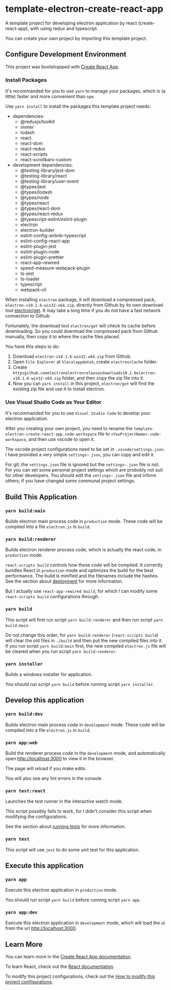 # template-electron-create-react-app

A template project for developing electron application by react (create-react-app), with using redux and typescript.

You can create your own project by importing this template project.

## Configure Development Environment

This project was bootstrapped with [Create React App](https://github.com/facebook/create-react-app).

### Install Packages

It's recommanded for you to use `yarn` to manage your packages, which is (a little) faster and more convenient than `npm`.

Use `yarn install` to install the packages this template project needs:
- dependencies:
    - @reduxjs/toolkit
    - immer
    - lodash
    - react
    - react-dom
    - react-redux
    - react-scripts
    - react-scrollbars-custom
- development dependencies:
    - @testing-library/jest-dom
    - @testing-library/react
    - @testing-library/user-event
    - @types/jest
    - @types/lodash
    - @types/node
    - @types/react
    - @types/react-dom
    - @types/react-redux
    - @typescript-eslint/eslint-plugin
    - electron
    - electron-builder
    - eslint-config-airbnb-typescript
    - eslint-config-react-app
    - eslint-plugin-jest
    - eslint-plugin-node
    - eslint-plugin-prettier
    - react-app-rewired
    - speed-measure-webpack-plugin
    - ts-jest
    - ts-loader
    - typescript
    - webpack-cli

When installing `electron` package, it will download a compressed pack, `electron-v10.1.6-win32-x64.zip`, directly from Github by its own download tool [electron/get](https://github.com/electron/get). It may take a long time if you do not have a fast network connection to Github.

Fortunately, the download tool `electron/get` will check its cache before downloading. So you could download the compressed pack from Github manually, then copy it to where the cache files placed.

You have this steps to do:
1. Download `electron-v10.1.6-win32-x64.zip` from Github.
2. Open `File Explorer` at `%localappdata%`, create `electron/Cache` folder.
3. Create `httpsgithub.comelectronelectronreleasesdownloadv10.1.6electron-v10.1.6-win32-x64.zip` folder, and then copy the zip file into it.
4. Now you can `yarn install` in this project, `electron/get` will find the existing zip file and use it to install electron.

### Use Visual Studio Code as Your Editor

It's recommanded for you to use `Visual Studio Code` to develop your electron application.

After you creating your own project, you need to rename the `template-electron-create-react-app.code-workspace` file to `<YouProjectName>.code-workspace`, and then use vscode to open it.

The vscode project configurations need to be set in `.vscode/settings.json`. I have provided a very simple `settings~.json`, you can copy and edit it.

For git, the `settings.json` file is ignored but the `settings~.json` file is not. For you can set some personal project settings which are probobly not suit for other developers. You should edit the `settings~.json` file and inform others, if you have changed some communal project settings.

## Build This Application
### `yarn build:main`

Builds electron main process code in `production` mode. These code will be compiled into a file `electron.js` in `build`.

### `yarn build:renderer`

Builds electron renderer process code, which is actually the react code, in `production` mode.

`react-scripts build` controls how these code will be compiled. It correctly bundles React in `production` mode and optimizes the build for the best performance. The build is minified and the filenames include the hashes. See the section about [deployment](https://facebook.github.io/create-react-app/docs/deployment) for more information.

But I actually use `react-app-rewired build`, for which I can modify some `react-scripts build` configurations through.

### `yarn build`

This script will first run script `yarn build:renderer` and then run script `yarn build:main`.

Do not change this order, for `yarn build:renderer` (`react-scripts build`) will clear the old files in `./build` and then put the new compiled files into it. If you run script `yarn build:main` first, the new compiled `electron.js` file will be cleared when you run script `yarn build:renderer`.

### `yarn installer`

Builds a windows installer for application.

You should run script `yarn build` before running script `yarn installer`.

## Develop this application
### `yarn build:dev`

Builds electron main process code in `development` mode. These code will be compiled into a file `electron.js` in `build`.

### `yarn app:web`

Build the renderer process code in the `development` mode, and automatically open [http://localhost:3000](http://localhost:3000) to view it in the browser.

The page will reload if you make edits.

You will also see any lint errors in the console.

### `yarn test:react`

Launches the test runner in the interactive watch mode.

This script possibly fails to work, for I didn't consider this script when modifying the configurations.

See the section about [running tests](https://facebook.github.io/create-react-app/docs/running-tests) for more information.

### `yarn test`

This script will use `jest` to do some unit test for this application.

## Execute this application
### `yarn app`

Execute this electron application in `production` mode.

You should run script `yarn build` before running script `yarn app`.

### `yarn app:dev`

Execute this electron application in `development` mode, which will load the ui from the url [http://localhost:3000](http://localhost:3000).

## Learn More

You can learn more in the [Create React App documentation](https://facebook.github.io/create-react-app/docs/getting-started).

To learn React, check out the [React documentation](https://reactjs.org/).

To modify this project configurations, check out the [How to modify this project configurations](./configs/README.md).
